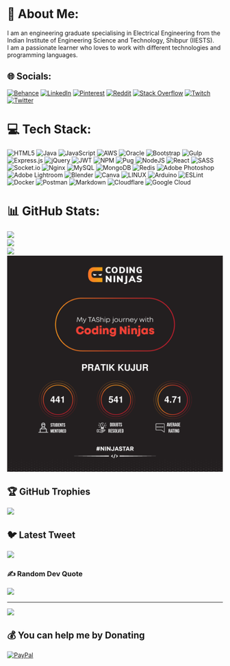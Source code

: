 # 💫 About Me:
I am an engineering graduate specialising in Electrical Engineering from the Indian Institute of Engineering Science and Technology, Shibpur (IIESTS).<br>I am a passionate learner who loves to work with different technologies and programming languages.


## 🌐 Socials:
[![Behance](https://img.shields.io/badge/Behance-1769ff?logo=behance&logoColor=white)](https://behance.net/kujur115) [![LinkedIn](https://img.shields.io/badge/LinkedIn-%230077B5.svg?logo=linkedin&logoColor=white)](https://linkedin.com/in/pratik115) [![Pinterest](https://img.shields.io/badge/Pinterest-%23E60023.svg?logo=Pinterest&logoColor=white)](https://pinterest.com/kujurpratik115) [![Reddit](https://img.shields.io/badge/Reddit-%23FF4500.svg?logo=Reddit&logoColor=white)](https://reddit.com/user/kujur115) [![Stack Overflow](https://img.shields.io/badge/-Stackoverflow-FE7A16?logo=stack-overflow&logoColor=white)](https://stackoverflow.com/users/20645963) [![Twitch](https://img.shields.io/badge/Twitch-%239146FF.svg?logo=Twitch&logoColor=white)](https://twitch.tv/kujur115) [![Twitter](https://img.shields.io/badge/Twitter-%231DA1F2.svg?logo=Twitter&logoColor=white)](https://twitter.com/PratikKujur4) 

# 💻 Tech Stack:
![HTML5](https://img.shields.io/badge/html5-%23E34F26.svg?style=plastic&logo=html5&logoColor=white) ![Java](https://img.shields.io/badge/java-%23ED8B00.svg?style=plastic&logo=java&logoColor=white) ![JavaScript](https://img.shields.io/badge/javascript-%23323330.svg?style=plastic&logo=javascript&logoColor=%23F7DF1E) ![AWS](https://img.shields.io/badge/AWS-%23FF9900.svg?style=plastic&logo=amazon-aws&logoColor=white) ![Oracle](https://img.shields.io/badge/Oracle-F80000?style=plastic&logo=oracle&logoColor=white) ![Bootstrap](https://img.shields.io/badge/bootstrap-%23563D7C.svg?style=plastic&logo=bootstrap&logoColor=white) ![Gulp](https://img.shields.io/badge/GULP-%23CF4647.svg?style=plastic&logo=gulp&logoColor=white) ![Express.js](https://img.shields.io/badge/express.js-%23404d59.svg?style=plastic&logo=express&logoColor=%2361DAFB) ![jQuery](https://img.shields.io/badge/jquery-%230769AD.svg?style=plastic&logo=jquery&logoColor=white) ![JWT](https://img.shields.io/badge/JWT-black?style=plastic&logo=JSON%20web%20tokens) ![NPM](https://img.shields.io/badge/NPM-%23000000.svg?style=plastic&logo=npm&logoColor=white) ![Pug](https://img.shields.io/badge/Pug-FFF?style=plastic&logo=pug&logoColor=A86454) ![NodeJS](https://img.shields.io/badge/node.js-6DA55F?style=plastic&logo=node.js&logoColor=white) ![React](https://img.shields.io/badge/react-%2320232a.svg?style=plastic&logo=react&logoColor=%2361DAFB) ![SASS](https://img.shields.io/badge/SASS-hotpink.svg?style=plastic&logo=SASS&logoColor=white) ![Socket.io](https://img.shields.io/badge/Socket.io-black?style=plastic&logo=socket.io&badgeColor=010101) ![Nginx](https://img.shields.io/badge/nginx-%23009639.svg?style=plastic&logo=nginx&logoColor=white) ![MySQL](https://img.shields.io/badge/mysql-%2300f.svg?style=plastic&logo=mysql&logoColor=white) ![MongoDB](https://img.shields.io/badge/MongoDB-%234ea94b.svg?style=plastic&logo=mongodb&logoColor=white) ![Redis](https://img.shields.io/badge/redis-%23DD0031.svg?style=plastic&logo=redis&logoColor=white) ![Adobe Photoshop](https://img.shields.io/badge/adobephotoshop-%2331A8FF.svg?style=plastic&logo=adobephotoshop&logoColor=white) ![Adobe Lightroom](https://img.shields.io/badge/Adobe%20Lightroom-31A8FF.svg?style=plastic&logo=Adobe%20Lightroom&logoColor=white) ![Blender](https://img.shields.io/badge/blender-%23F5792A.svg?style=plastic&logo=blender&logoColor=white) ![Canva](https://img.shields.io/badge/Canva-%2300C4CC.svg?style=plastic&logo=Canva&logoColor=white) ![LINUX](https://img.shields.io/badge/Linux-FCC624?style=plastic&logo=linux&logoColor=black) ![Arduino](https://img.shields.io/badge/-Arduino-00979D?style=plastic&logo=Arduino&logoColor=white) ![ESLint](https://img.shields.io/badge/ESLint-4B3263?style=plastic&logo=eslint&logoColor=white) ![Docker](https://img.shields.io/badge/docker-%230db7ed.svg?style=plastic&logo=docker&logoColor=white) ![Postman](https://img.shields.io/badge/Postman-FF6C37?style=plastic&logo=postman&logoColor=white) ![Markdown](https://img.shields.io/badge/markdown-%23000000.svg?style=plastic&logo=markdown&logoColor=white) ![Cloudflare](https://img.shields.io/badge/Cloudflare-F38020?style=plastic&logo=Cloudflare&logoColor=white) ![Google Cloud](https://img.shields.io/badge/Google%20Cloud-%234285F4.svg?style=plastic&logo=google-cloud&logoColor=white)
# 📊 GitHub Stats:
![](https://github-readme-stats.vercel.app/api?username=kujur115&theme=dark&hide_border=true&include_all_commits=true&count_private=true)<br/>
![](https://github-readme-streak-stats.herokuapp.com/?user=kujur115&theme=dark&hide_border=true)<br/>
![](https://github-readme-stats.vercel.app/api/top-langs/?username=kujur115&theme=dark&hide_border=true&include_all_commits=true&count_private=true&layout=compact)<br/>
![](./imag/taship-journey.jpg)

## 🏆 GitHub Trophies
![](https://github-profile-trophy.vercel.app/?username=kujur115&theme=radical&no-frame=true&no-bg=false&margin-w=4)

## 🐦 Latest Tweet
[![](https://gtce.itsvg.in/api?username=PratikKujur4)](https://github.com/VishwaGauravIn/github-twitter-card-embed)

### ✍️ Random Dev Quote
![](https://quotes-github-readme.vercel.app/api?type=horizontal&theme=radical)

---
[![](https://visitcount.itsvg.in/api?id=kujur115&icon=0&color=0)](https://visitcount.itsvg.in)

  ## 💰 You can help me by Donating
  [![PayPal](https://img.shields.io/badge/PayPal-00457C?style=for-the-badge&logo=paypal&logoColor=white)](https://paypal.me/kujur115) 

  
